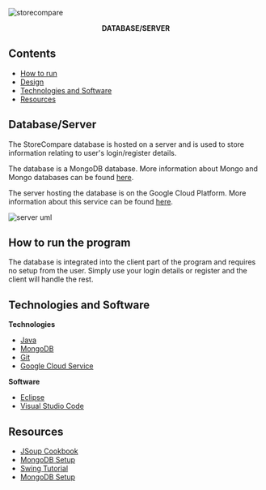 ![storecompare](https://user-images.githubusercontent.com/22448079/38895768-d87f1a4c-4288-11e8-99ab-416e24d32da8.png)

<p align="center">
  <b>DATABASE/SERVER</b><br>
</p>

## Contents
* [How to run](#how-to-run-the-program)
* [Design](#design)
* [Technologies and Software](#technologies)
* [Resources](#resources)

## Database/Server
The StoreCompare database is hosted on a server and is used to store information relating to user's login/register details.

The database is a MongoDB database. More information about Mongo and Mongo databases can be found [here](https://www.mongodb.com/company).

The server hosting the database is on the Google Cloud Platform. More information about this service can be found [here](https://cloud.google.com/).

![server uml](https://user-images.githubusercontent.com/22448079/39199097-9a25bf8c-47e0-11e8-831c-0e4a775224ff.png)

## How to run the program
The database is integrated into the client part of the program and requires no setup from the user. Simply use your login details or register and the client will handle the rest.


## Technologies and Software
**Technologies**
- [Java](https://java.com/en/download/)
- [MongoDB](https://www.mongodb.com/)
- [Git](https://git-scm.com/)
- [Google Cloud Service](https://cloud.google.com/)

**Software**
- [Eclipse](https://www.eclipse.org/)
- [Visual Studio Code](https://code.visualstudio.com/)

## Resources
- [JSoup Cookbook](https://jsoup.org/cookbook/)
- [MongoDB Setup](https://www.tutorialspoint.com/mongodb/index.htm)
- [Swing Tutorial](https://www.tutorialspoint.com/swing/index.htm)
- [MongoDB Setup](https://www.tutorialspoint.com/mongodb/index.htm)

